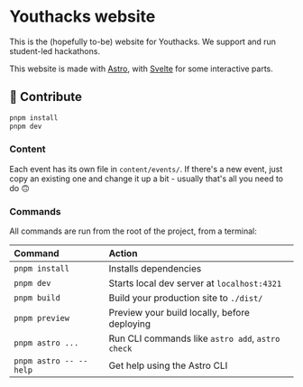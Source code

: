 # Youthacks website

This is the (hopefully to-be) website for Youthacks. We support and run student-led hackathons.

This website is made with [Astro](https://astro.build), with [Svelte](https://svelte.dev) for some interactive parts.

## 🚀 Contribute

```sh
pnpm install
pnpm dev
```

### Content

Each event has its own file in `content/events/`. If there's a new event, just copy an existing one and change it up a bit - usually that's all you need to do 🙃

### Commands

All commands are run from the root of the project, from a terminal:

| Command                | Action                                           |
| :--------------------- | :----------------------------------------------- |
| `pnpm install`         | Installs dependencies                            |
| `pnpm dev`             | Starts local dev server at `localhost:4321`      |
| `pnpm build`           | Build your production site to `./dist/`          |
| `pnpm preview`         | Preview your build locally, before deploying     |
| `pnpm astro ...`       | Run CLI commands like `astro add`, `astro check` |
| `pnpm astro -- --help` | Get help using the Astro CLI                     |
